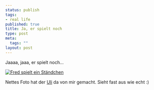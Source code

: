 ```yaml
--- 
status: publish
tags: 
- real life
published: true
title: Ja, er spielt noch
type: post
meta: 
  tags: ""
layout: post
---
```

Jaaaa, jaaa, er spielt noch...

<a href="http://fredericiana.de/uploads/050504_staendchen_winne.jpg"><img src='http://fredericiana.de/uploads/thumb-050504_staendchen_winne.jpg' alt='Fred spielt ein Ständchen' class="centered border" /></a>

Nettes Foto hat der <a href="http://www.stefansky.de">Uli</a> da von mir gemacht. Sieht fast aus wie echt :)

